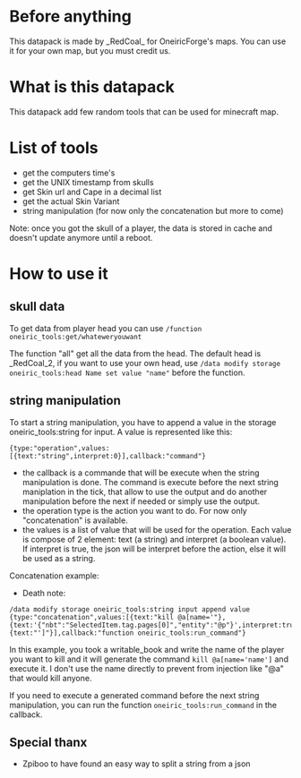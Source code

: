 # Before anything


This datapack is made by \_RedCoal\_ for OneiricForge's maps.
You can use it for your own map, but you must credit us.

# What is this datapack

This datapack add few random tools that can be used for minecraft map.

# List of tools

- get the computers time's
- get the UNIX timestamp from skulls
- get Skin url and Cape in a decimal list
- get the actual Skin Variant
- string manipulation (for now only the concatenation but more to come)

Note: once you got the skull of a player, the data is stored in cache and doesn't update anymore until a reboot.

# How to use it

## skull data

To get data from player head you can use  `/function oneiric_tools:get/whateweryouwant`

The function "all" get all the data from the head. The default head is _RedCoal_2, if you want to use your own head, use `/data modify storage oneiric_tools:head Name set value "name"` before the function.

## string manipulation

To start a string manipulation, you have to append a value in the storage oneiric_tools:string for input. A value is represented like this:

```
{type:"operation",values:[{text:"string",interpret:0}],callback:"command"}
```

- the callback is a commande that will be execute when the string manipulation is done. The command is execute before the next string maniplation in the tick, that allow to use the output and do another manipulation before the next if needed or simply use the output.
- the operation type is the action you want to do. For now only "concatenation" is available.
- the values is a list of value that will be used for the operation. Each value is compose of 2 element: text (a string) and interpret (a boolean value). If interpret is true, the json will be interpret before the action, else it will be used as a string.

Concatenation example:

- Death note:

```
/data modify storage oneiric_tools:string input append value {type:"concatenation",values:[{text:"kill @a[name='"},{text:'{"nbt":"SelectedItem.tag.pages[0]","entity":"@p"}',interpret:true},{text:"']"}],callback:"function oneiric_tools:run_command"}
```

In this example, you took a writable_book and write the name of the player you want to kill and it will generate the command `kill @a[name='name']` and execute it.
I don't use the name directly to prevent from injection like "@a" that would kill anyone.

If you need to execute a generated command before the next string manipulation, you can run the function `oneiric_tools:run_command` in the callback.


## Special thanx
- Zpiboo to have found an easy way to split a string from a json
